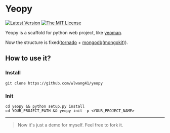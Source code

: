 # Yeopy

[![Latest Version](http://img.shields.io/pypi/v/simiki.svg)]()
[![The MIT License](http://img.shields.io/badge/license-MIT-yellow.svg)](https://github.com/wlwang41/yeopy/blob/master/LICENSE)

Yeopy is a scaffold for python web project, like [yeoman](http://yeoman.io/).

Now the structure is fixed([tornado](http://www.tornadoweb.org/) + [mongodb](http://www.mongodb.org/)([mongokit](https://github.com/namlook/mongokit))).

## How to use it?

###  Install

    git clone https://github.com/wlwang41/yeopy

### Init

    cd yeopy && python setup.py install
    cd YOUR_PROJECT_PATH && yeopy init -p <YOUR_PROJECT_NAME>

----

> Now it's just a demo for myself. Feel free to fork it.
